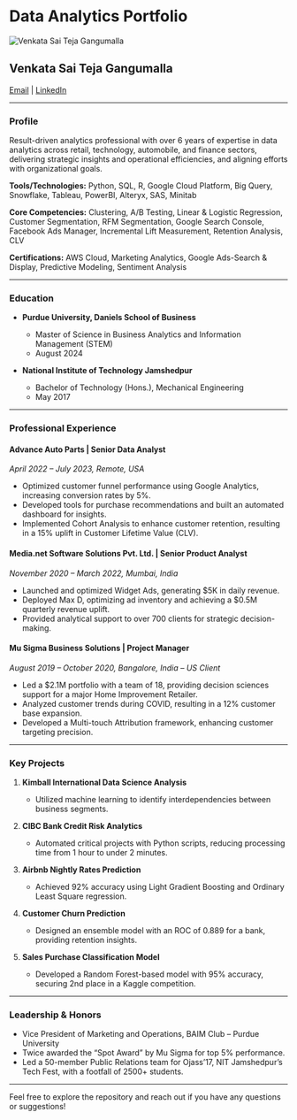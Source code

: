 # Data Analytics Portfolio

![Venkata Sai Teja Gangumalla](images/sai_pic.jpg)

## Venkata Sai Teja Gangumalla
[Email](mailto:gvsaiteja96@gmail.com) | [LinkedIn](https://linkedin.com/in/venkata-sai-teja)

---

### Profile

Result-driven analytics professional with over 6 years of expertise in data analytics across retail, technology, automobile, and finance sectors, delivering strategic insights and operational efficiencies, and aligning efforts with organizational goals.

**Tools/Technologies:** Python, SQL, R, Google Cloud Platform, Big Query, Snowflake, Tableau, PowerBI, Alteryx, SAS, Minitab

**Core Competencies:** Clustering, A/B Testing, Linear & Logistic Regression, Customer Segmentation, RFM Segmentation, Google Search Console, Facebook Ads Manager, Incremental Lift Measurement, Retention Analysis, CLV

**Certifications:** AWS Cloud, Marketing Analytics, Google Ads-Search & Display, Predictive Modeling, Sentiment Analysis

---

### Education

- **Purdue University, Daniels School of Business**
  - Master of Science in Business Analytics and Information Management (STEM)
  - August 2024
  
- **National Institute of Technology Jamshedpur**
  - Bachelor of Technology (Hons.), Mechanical Engineering
  - May 2017

---

### Professional Experience

#### Advance Auto Parts | Senior Data Analyst
*April 2022 – July 2023, Remote, USA*

- Optimized customer funnel performance using Google Analytics, increasing conversion rates by 5%.
- Developed tools for purchase recommendations and built an automated dashboard for insights.
- Implemented Cohort Analysis to enhance customer retention, resulting in a 15% uplift in Customer Lifetime Value (CLV).

#### Media.net Software Solutions Pvt. Ltd. | Senior Product Analyst
*November 2020 – March 2022, Mumbai, India*

- Launched and optimized Widget Ads, generating $5K in daily revenue.
- Deployed Max D, optimizing ad inventory and achieving a $0.5M quarterly revenue uplift.
- Provided analytical support to over 700 clients for strategic decision-making.

#### Mu Sigma Business Solutions | Project Manager
*August 2019 – October 2020, Bangalore, India – US Client*

- Led a $2.1M portfolio with a team of 18, providing decision sciences support for a major Home Improvement Retailer.
- Analyzed customer trends during COVID, resulting in a 12% customer base expansion.
- Developed a Multi-touch Attribution framework, enhancing customer targeting precision.

---

### Key Projects

1. **Kimball International Data Science Analysis**
   - Utilized machine learning to identify interdependencies between business segments.
   
2. **CIBC Bank Credit Risk Analytics**
   - Automated critical projects with Python scripts, reducing processing time from 1 hour to under 2 minutes.

3. **Airbnb Nightly Rates Prediction**
   - Achieved 92% accuracy using Light Gradient Boosting and Ordinary Least Square regression.

4. **Customer Churn Prediction**
   - Designed an ensemble model with an ROC of 0.889 for a bank, providing retention insights.

5. **Sales Purchase Classification Model**
   - Developed a Random Forest-based model with 95% accuracy, securing 2nd place in a Kaggle competition.

---

### Leadership & Honors

- Vice President of Marketing and Operations, BAIM Club – Purdue University
- Twice awarded the “Spot Award” by Mu Sigma for top 5% performance.
- Led a 50-member Public Relations team for Ojass’17, NIT Jamshedpur’s Tech Fest, with a footfall of 2500+ students.

---

Feel free to explore the repository and reach out if you have any questions or suggestions!
